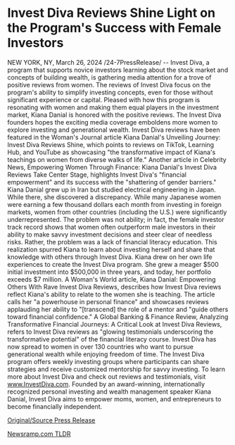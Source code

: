 # Invest Diva Reviews Shine Light on the Program's Success with Female Investors

NEW YORK, NY, March 26, 2024 /24-7PressRelease/ -- Invest Diva, a program that supports novice investors learning about the stock market and concepts of building wealth, is gathering media attention for a trove of positive reviews from women. The reviews of Invest Diva focus on the program's ability to simplify investing concepts, even for those without significant experience or capital.   Pleased with how this program is resonating with women and making them equal players in the investment market, Kiana Danial is honored with the positive reviews. The Invest Diva founders hopes the exciting media coverage emboldens more women to explore investing and generational wealth.  Invest Diva reviews have been featured in the Woman's Journal article Kiana Danial's Unveiling Journey: Invest Diva Reviews Shine, which points to reviews on TikTok, Learning Hub, and YouTube as showcasing "the transformative impact of Kiana's teachings on women from diverse walks of life." Another article in Celebrity News, Empowering Women Through Finance: Kiana Danial's Invest Diva Reviews Take Center Stage, highlights Invest Diva's "financial empowerment" and its success with the "shattering of gender barriers."   Kiana Danial grew up in Iran but studied electrical engineering in Japan. While there, she discovered a discrepancy. While many Japanese women were earning a few thousand dollars each month from investing in foreign markets, women from other countries (including the U.S.) were significantly underrepresented. The problem was not ability; in fact, the female investor track record shows that women often outperform male investors in their ability to make savvy investment decisions and steer clear of needless risks. Rather, the problem was a lack of financial literacy education.   This realization spurred Kiana to learn about investing herself and share that knowledge with others through Invest Diva. Kiana drew on her own life experiences to create the Invest Diva program. She grew a meager $500 initial investment into $500,000 in three years, and today, her portfolio exceeds $7 million.   A Woman's World article, Kiana Danial: Empowering Others With Rave Invest Diva Reviews, describes how Invest Diva reviews reflect Kiana's ability to relate to the women she is teaching. The article calls her "a powerhouse in personal finance" and showcases reviews applauding her ability to "[transcend] the role of a mentor and "guide others toward financial confidence."   A Global Banking & Finance Review, Analyzing Transformative Financial Journeys: A Critical Look at Invest Diva Reviews, refers to Invest Diva reviews as "glowing testimonials underscoring the transformative potential" of the financial literacy course.   Invest Diva has now spread to women in over 130 countries who want to pursue generational wealth while enjoying freedom of time.  The Invest Diva program offers weekly investing groups where participants can share strategies and receive customized mentorship for savvy investing. To learn more about Invest Diva and check out reviews and testimonials, visit www.InvestDiva.com.  Founded by an award-winning, internationally recognized personal investing and wealth management speaker Kiana Danial, Invest Diva aims to empower moms, women, and entrepreneurs to become financially independent. 

[Original/Source Press Release](https://www.24-7pressrelease.com/press-release/509538/invest-diva-reviews-shine-light-on-the-programs-success-with-female-investors) 

[Newsramp.com TLDR](https://newsramp.com/None) 